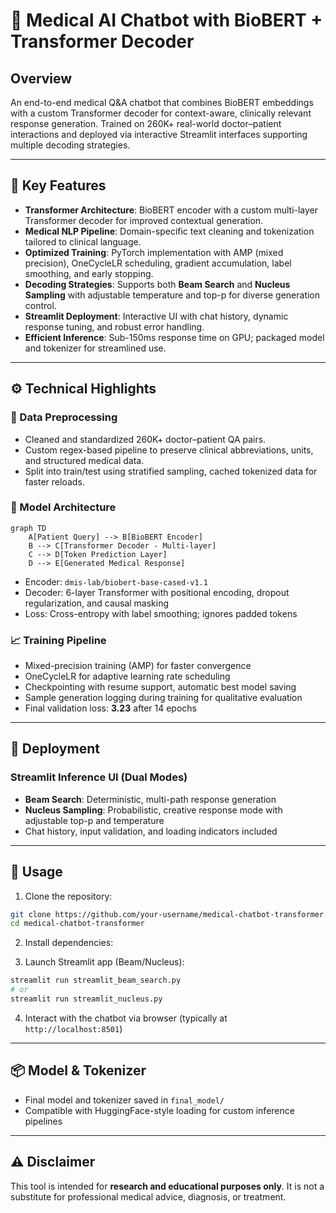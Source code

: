 # 🏥 Medical AI Chatbot with BioBERT + Transformer Decoder

## Overview

An end-to-end medical Q\&A chatbot that combines BioBERT embeddings with a custom Transformer decoder for context-aware, clinically relevant response generation. Trained on 260K+ real-world doctor–patient interactions and deployed via interactive Streamlit interfaces supporting multiple decoding strategies.

---

## 🔑 Key Features

* **Transformer Architecture**: BioBERT encoder with a custom multi-layer Transformer decoder for improved contextual generation.
* **Medical NLP Pipeline**: Domain-specific text cleaning and tokenization tailored to clinical language.
* **Optimized Training**: PyTorch implementation with AMP (mixed precision), OneCycleLR scheduling, gradient accumulation, label smoothing, and early stopping.
* **Decoding Strategies**: Supports both **Beam Search** and **Nucleus Sampling** with adjustable temperature and top-p for diverse generation control.
* **Streamlit Deployment**: Interactive UI with chat history, dynamic response tuning, and robust error handling.
* **Efficient Inference**: Sub-150ms response time on GPU; packaged model and tokenizer for streamlined use.

---

## ⚙️ Technical Highlights

### 🧹 Data Preprocessing

* Cleaned and standardized 260K+ doctor–patient QA pairs.
* Custom regex-based pipeline to preserve clinical abbreviations, units, and structured medical data.
* Split into train/test using stratified sampling, cached tokenized data for faster reloads.

### 🧠 Model Architecture

```mermaid
graph TD
    A[Patient Query] --> B[BioBERT Encoder]
    B --> C[Transformer Decoder - Multi-layer]
    C --> D[Token Prediction Layer]
    D --> E[Generated Medical Response]
```

* Encoder: `dmis-lab/biobert-base-cased-v1.1`
* Decoder: 6-layer Transformer with positional encoding, dropout regularization, and causal masking
* Loss: Cross-entropy with label smoothing; ignores padded tokens

### 📈 Training Pipeline

* Mixed-precision training (AMP) for faster convergence
* OneCycleLR for adaptive learning rate scheduling
* Checkpointing with resume support, automatic best model saving
* Sample generation logging during training for qualitative evaluation
* Final validation loss: **3.23** after 14 epochs

---

## 🚀 Deployment

### Streamlit Inference UI (Dual Modes)

* **Beam Search**: Deterministic, multi-path response generation
* **Nucleus Sampling**: Probabilistic, creative response mode with adjustable top-p and temperature
* Chat history, input validation, and loading indicators included

---

## 🧪 Usage

1. Clone the repository:

```bash
git clone https://github.com/your-username/medical-chatbot-transformer.git
cd medical-chatbot-transformer
```

2. Install dependencies:

3. Launch Streamlit app (Beam/Nucleus):

```bash
streamlit run streamlit_beam_search.py
# or
streamlit run streamlit_nucleus.py
```

4. Interact with the chatbot via browser (typically at `http://localhost:8501`)

---

## 📦 Model & Tokenizer

* Final model and tokenizer saved in `final_model/`
* Compatible with HuggingFace-style loading for custom inference pipelines

---

## ⚠️ Disclaimer

This tool is intended for **research and educational purposes only**. It is not a substitute for professional medical advice, diagnosis, or treatment.
